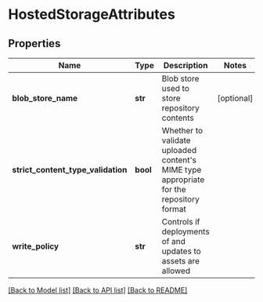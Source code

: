 # HostedStorageAttributes

## Properties
Name | Type | Description | Notes
------------ | ------------- | ------------- | -------------
**blob_store_name** | **str** | Blob store used to store repository contents | [optional] 
**strict_content_type_validation** | **bool** | Whether to validate uploaded content&#39;s MIME type appropriate for the repository format | 
**write_policy** | **str** | Controls if deployments of and updates to assets are allowed | 

[[Back to Model list]](../README.md#documentation-for-models) [[Back to API list]](../README.md#documentation-for-api-endpoints) [[Back to README]](../README.md)


